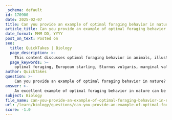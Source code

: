 ```yaml
---
_schema: default
id: 170900
date: 2025-02-07
title: Can you provide an example of optimal foraging behavior in nature?
article_title: Can you provide an example of optimal foraging behavior in nature?
date_format: MMM DD, YYYY
post_on_text: Posted on
seo:
  title: QuickTakes | Biology
  page_description: >-
    This content discusses optimal foraging behavior in animals, illustrating concepts through examples like the European starling, black-capped chickadee, and common crow, and explaining strategies that enhance energy gain and efficiency.
  page_keywords: >-
    optimal foraging, European starling, Sturnus vulgaris, marginal value theorem, foraging strategies, energy profitability, food patches, black-capped chickadee, caching behavior, common crow, Corvus caurinus, prey-size selectivity, foraging efficiency, energy gain
author: QuickTakes
question: >-
    Can you provide an example of optimal foraging behavior in nature?
answer: >-
    An excellent example of optimal foraging behavior in nature can be observed in the foraging strategies of the European starling (Sturnus vulgaris). According to the marginal value theorem, starlings optimize their foraging by balancing the time spent traveling to food sources and the time spent handling food once it is found. \n\nWhen starlings are foraging, they will assess the energy profitability of different food patches. If a patch is rich in food, they will spend more time there, but as they deplete the resources, the energy gained per unit of time decreases. The longer the travel time to a new patch, the larger the load they will carry back, as they aim to maximize their net rate of energy gain. This behavior illustrates how starlings make decisions based on the trade-off between search time and handling time, which is a key aspect of optimal foraging theory.\n\nAnother notable example is the black-capped chickadee (Poecile atricapillus), which exhibits caching behavior. These birds store food in various locations to ensure they have energy reserves during times of scarcity. They switch between different food sources based on availability, demonstrating their ability to adapt their foraging strategies to maximize energy intake.\n\nAdditionally, the common crow (Corvus caurinus) foraging on clams provides a clear example of optimal decision rules for prey-size selectivity. Crows will choose clams based on their size and the energy required to open them, optimizing their foraging efficiency.\n\nThese examples highlight how animals utilize optimal foraging strategies to enhance their energy gain while minimizing the costs associated with searching for and handling food.
subject: Biology
file_name: can-you-provide-an-example-of-optimal-foraging-behavior-in-nature.md
url: /learn/biology/questions/can-you-provide-an-example-of-optimal-foraging-behavior-in-nature
score: -1.0
---
```


&nbsp;